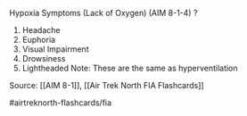 Hypoxia Symptoms (Lack of Oxygen) (AIM 8-1-4)
?
1. Headache
2. Euphoria
3. Visual Impairment
4. Drowsiness
5. Lightheaded
Note:  These are the same as hyperventilation
<!--SR:!2022-10-04,2,190-->

Source: [[AIM 8-1]], [[Air Trek North FIA Flashcards]]

#airtreknorth-flashcards/fia